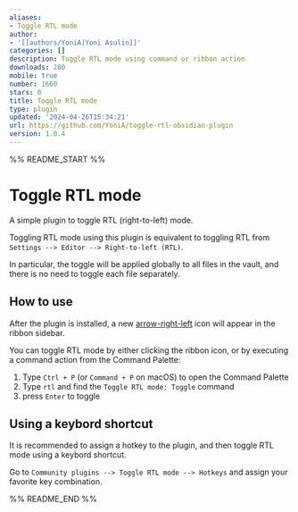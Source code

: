 ```yaml
---
aliases:
- Toggle RTL mode
author:
- '[[authors/YoniA|Yoni Asulin]]'
categories: []
description: Toggle RTL mode using command or ribbon action
downloads: 280
mobile: true
number: 1660
stars: 0
title: Toggle RTL mode
type: plugin
updated: '2024-04-26T15:34:21'
url: https://github.com/YoniA/toggle-rtl-obsidian-plugin
version: 1.0.4
---
```


%% README_START %%

# Toggle RTL mode

A simple plugin to toggle RTL (right-to-left) mode.

Toggling RTL mode using this plugin is equivalent to toggling RTL from `Settings --> Editor --> Right-to-left (RTL)`.

In particular, the toggle will be applied globally to all files in the vault, and there is no need to toggle each file separately.


## How to use

After the plugin is installed, a new [arrow-right-left](https://lucide.dev/icons/arrow-right-left) icon will appear in the ribbon sidebar.

You can toggle RTL mode by either clicking the ribbon icon, or by executing a command action from the Command Palette:

1. Type `Ctrl + P` (or `Command + P` on macOS) to open the Command Palette
2. Type `rtl` and find the `Toggle RTL mode: Toggle` command
3. press `Enter` to toggle


## Using a keybord shortcut

It is recommended to assign a hotkey to the plugin, and then toggle RTL mode using a keybord shortcut.

Go to `Community plugins --> Toggle RTL mode --> Hotkeys` and assign your favorite key combination.

%% README_END %%